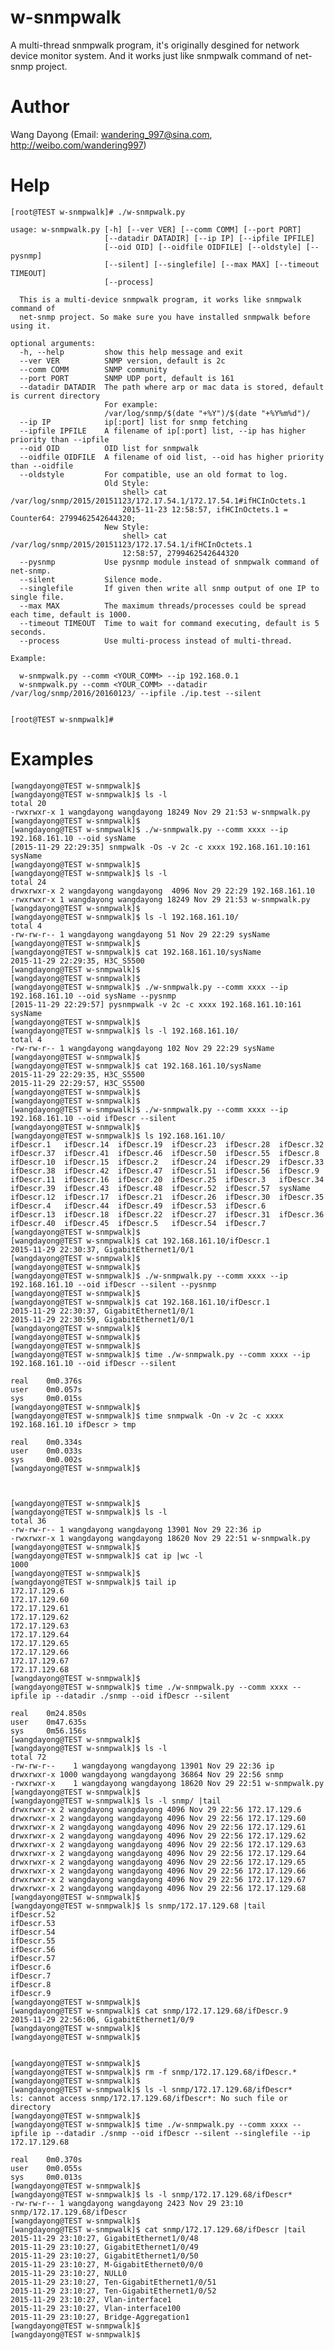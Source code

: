 # w-snmpwalk

A multi-thread snmpwalk program, it's originally desgined for network device
monitor system. And it works just like snmpwalk command of net-snmp project.


Author
==============
Wang Dayong (Email: wandering_997@sina.com, http://weibo.com/wandering997)


Help
==============

    [root@TEST w-snmpwalk]# ./w-snmpwalk.py
    
    usage: w-snmpwalk.py [-h] [--ver VER] [--comm COMM] [--port PORT]
                         [--datadir DATADIR] [--ip IP] [--ipfile IPFILE]
                         [--oid OID] [--oidfile OIDFILE] [--oldstyle] [--pysnmp]
                         [--silent] [--singlefile] [--max MAX] [--timeout TIMEOUT]
                         [--process]
    
      This is a multi-device snmpwalk program, it works like snmpwalk command of
      net-snmp project. So make sure you have installed snmpwalk before using it.
    
    optional arguments:
      -h, --help         show this help message and exit
      --ver VER          SNMP version, default is 2c
      --comm COMM        SNMP community
      --port PORT        SNMP UDP port, default is 161
      --datadir DATADIR  The path where arp or mac data is stored, default is current directory
                         For example:
                         /var/log/snmp/$(date "+%Y")/$(date "+%Y%m%d")/
      --ip IP            ip[:port] list for snmp fetching
      --ipfile IPFILE    A filename of ip[:port] list, --ip has higher priority than --ipfile
      --oid OID          OID list for snmpwalk
      --oidfile OIDFILE  A filename of oid list, --oid has higher priority than --oidfile
      --oldstyle         For compatible, use an old format to log.
                         Old Style:
                             shell> cat /var/log/snmp/2015/20151123/172.17.54.1/172.17.54.1#ifHCInOctets.1
                             2015-11-23 12:58:57, ifHCInOctets.1 = Counter64: 2799462542644320;
                         New Style:
                             shell> cat /var/log/snmp/2015/20151123/172.17.54.1/ifHCInOctets.1
                             12:58:57, 2799462542644320
      --pysnmp           Use pysnmp module instead of snmpwalk command of net-snmp.
      --silent           Silence mode.
      --singlefile       If given then write all snmp output of one IP to single file.
      --max MAX          The maximum threads/processes could be spread each time, default is 1000.
      --timeout TIMEOUT  Time to wait for command executing, default is 5 seconds.
      --process          Use multi-process instead of multi-thread.
    
    Example:
    
      w-snmpwalk.py --comm <YOUR_COMM> --ip 192.168.0.1
      w-snmpwalk.py --comm <YOUR_COMM> --datadir /var/log/snmp/2016/20160123/ --ipfile ./ip.test --silent
    
    
    [root@TEST w-snmpwalk]#


Examples
==============

    [wangdayong@TEST w-snmpwalk]$
    [wangdayong@TEST w-snmpwalk]$ ls -l
    total 20
    -rwxrwxr-x 1 wangdayong wangdayong 18249 Nov 29 21:53 w-snmpwalk.py
    [wangdayong@TEST w-snmpwalk]$
    [wangdayong@TEST w-snmpwalk]$ ./w-snmpwalk.py --comm xxxx --ip 192.168.161.10 --oid sysName
    [2015-11-29 22:29:35] snmpwalk -Os -v 2c -c xxxx 192.168.161.10:161 sysName
    [wangdayong@TEST w-snmpwalk]$
    [wangdayong@TEST w-snmpwalk]$ ls -l
    total 24
    drwxrwxr-x 2 wangdayong wangdayong  4096 Nov 29 22:29 192.168.161.10
    -rwxrwxr-x 1 wangdayong wangdayong 18249 Nov 29 21:53 w-snmpwalk.py
    [wangdayong@TEST w-snmpwalk]$
    [wangdayong@TEST w-snmpwalk]$ ls -l 192.168.161.10/
    total 4
    -rw-rw-r-- 1 wangdayong wangdayong 51 Nov 29 22:29 sysName
    [wangdayong@TEST w-snmpwalk]$
    [wangdayong@TEST w-snmpwalk]$ cat 192.168.161.10/sysName
    2015-11-29 22:29:35, H3C_S5500
    [wangdayong@TEST w-snmpwalk]$
    [wangdayong@TEST w-snmpwalk]$
    [wangdayong@TEST w-snmpwalk]$ ./w-snmpwalk.py --comm xxxx --ip 192.168.161.10 --oid sysName --pysnmp
    [2015-11-29 22:29:57] pysnmpwalk -v 2c -c xxxx 192.168.161.10:161 sysName
    [wangdayong@TEST w-snmpwalk]$
    [wangdayong@TEST w-snmpwalk]$ ls -l 192.168.161.10/
    total 4
    -rw-rw-r-- 1 wangdayong wangdayong 102 Nov 29 22:29 sysName
    [wangdayong@TEST w-snmpwalk]$
    [wangdayong@TEST w-snmpwalk]$ cat 192.168.161.10/sysName
    2015-11-29 22:29:35, H3C_S5500
    2015-11-29 22:29:57, H3C_S5500
    [wangdayong@TEST w-snmpwalk]$
    [wangdayong@TEST w-snmpwalk]$
    [wangdayong@TEST w-snmpwalk]$ ./w-snmpwalk.py --comm xxxx --ip 192.168.161.10 --oid ifDescr --silent
    [wangdayong@TEST w-snmpwalk]$
    [wangdayong@TEST w-snmpwalk]$ ls 192.168.161.10/
    ifDescr.1   ifDescr.14  ifDescr.19  ifDescr.23  ifDescr.28  ifDescr.32  ifDescr.37  ifDescr.41  ifDescr.46  ifDescr.50  ifDescr.55  ifDescr.8
    ifDescr.10  ifDescr.15  ifDescr.2   ifDescr.24  ifDescr.29  ifDescr.33  ifDescr.38  ifDescr.42  ifDescr.47  ifDescr.51  ifDescr.56  ifDescr.9
    ifDescr.11  ifDescr.16  ifDescr.20  ifDescr.25  ifDescr.3   ifDescr.34  ifDescr.39  ifDescr.43  ifDescr.48  ifDescr.52  ifDescr.57  sysName
    ifDescr.12  ifDescr.17  ifDescr.21  ifDescr.26  ifDescr.30  ifDescr.35  ifDescr.4   ifDescr.44  ifDescr.49  ifDescr.53  ifDescr.6
    ifDescr.13  ifDescr.18  ifDescr.22  ifDescr.27  ifDescr.31  ifDescr.36  ifDescr.40  ifDescr.45  ifDescr.5   ifDescr.54  ifDescr.7
    [wangdayong@TEST w-snmpwalk]$
    [wangdayong@TEST w-snmpwalk]$ cat 192.168.161.10/ifDescr.1
    2015-11-29 22:30:37, GigabitEthernet1/0/1
    [wangdayong@TEST w-snmpwalk]$
    [wangdayong@TEST w-snmpwalk]$
    [wangdayong@TEST w-snmpwalk]$ ./w-snmpwalk.py --comm xxxx --ip 192.168.161.10 --oid ifDescr --silent --pysnmp
    [wangdayong@TEST w-snmpwalk]$
    [wangdayong@TEST w-snmpwalk]$ cat 192.168.161.10/ifDescr.1
    2015-11-29 22:30:37, GigabitEthernet1/0/1
    2015-11-29 22:30:59, GigabitEthernet1/0/1
    [wangdayong@TEST w-snmpwalk]$
    [wangdayong@TEST w-snmpwalk]$
    [wangdayong@TEST w-snmpwalk]$
    [wangdayong@TEST w-snmpwalk]$ time ./w-snmpwalk.py --comm xxxx --ip 192.168.161.10 --oid ifDescr --silent
    
    real	0m0.376s
    user	0m0.057s
    sys	    0m0.015s
    [wangdayong@TEST w-snmpwalk]$
    [wangdayong@TEST w-snmpwalk]$ time snmpwalk -On -v 2c -c xxxx 192.168.161.10 ifDescr > tmp
    
    real	0m0.334s
    user	0m0.033s
    sys	    0m0.002s
    [wangdayong@TEST w-snmpwalk]$



    [wangdayong@TEST w-snmpwalk]$
    [wangdayong@TEST w-snmpwalk]$ ls -l
    total 36
    -rw-rw-r-- 1 wangdayong wangdayong 13901 Nov 29 22:36 ip
    -rwxrwxr-x 1 wangdayong wangdayong 18620 Nov 29 22:51 w-snmpwalk.py
    [wangdayong@TEST w-snmpwalk]$
    [wangdayong@TEST w-snmpwalk]$ cat ip |wc -l
    1000
    [wangdayong@TEST w-snmpwalk]$
    [wangdayong@TEST w-snmpwalk]$ tail ip
    172.17.129.6
    172.17.129.60
    172.17.129.61
    172.17.129.62
    172.17.129.63
    172.17.129.64
    172.17.129.65
    172.17.129.66
    172.17.129.67
    172.17.129.68
    [wangdayong@TEST w-snmpwalk]$
    [wangdayong@TEST w-snmpwalk]$ time ./w-snmpwalk.py --comm xxxx --ipfile ip --datadir ./snmp --oid ifDescr --silent
    
    real	0m24.850s
    user	0m47.635s
    sys	    0m56.156s
    [wangdayong@TEST w-snmpwalk]$
    [wangdayong@TEST w-snmpwalk]$ ls -l
    total 72
    -rw-rw-r--    1 wangdayong wangdayong 13901 Nov 29 22:36 ip
    drwxrwxr-x 1000 wangdayong wangdayong 36864 Nov 29 22:56 snmp
    -rwxrwxr-x    1 wangdayong wangdayong 18620 Nov 29 22:51 w-snmpwalk.py
    [wangdayong@TEST w-snmpwalk]$
    [wangdayong@TEST w-snmpwalk]$ ls -l snmp/ |tail
    drwxrwxr-x 2 wangdayong wangdayong 4096 Nov 29 22:56 172.17.129.6
    drwxrwxr-x 2 wangdayong wangdayong 4096 Nov 29 22:56 172.17.129.60
    drwxrwxr-x 2 wangdayong wangdayong 4096 Nov 29 22:56 172.17.129.61
    drwxrwxr-x 2 wangdayong wangdayong 4096 Nov 29 22:56 172.17.129.62
    drwxrwxr-x 2 wangdayong wangdayong 4096 Nov 29 22:56 172.17.129.63
    drwxrwxr-x 2 wangdayong wangdayong 4096 Nov 29 22:56 172.17.129.64
    drwxrwxr-x 2 wangdayong wangdayong 4096 Nov 29 22:56 172.17.129.65
    drwxrwxr-x 2 wangdayong wangdayong 4096 Nov 29 22:56 172.17.129.66
    drwxrwxr-x 2 wangdayong wangdayong 4096 Nov 29 22:56 172.17.129.67
    drwxrwxr-x 2 wangdayong wangdayong 4096 Nov 29 22:56 172.17.129.68
    [wangdayong@TEST w-snmpwalk]$
    [wangdayong@TEST w-snmpwalk]$ ls snmp/172.17.129.68 |tail
    ifDescr.52
    ifDescr.53
    ifDescr.54
    ifDescr.55
    ifDescr.56
    ifDescr.57
    ifDescr.6
    ifDescr.7
    ifDescr.8
    ifDescr.9
    [wangdayong@TEST w-snmpwalk]$
    [wangdayong@TEST w-snmpwalk]$ cat snmp/172.17.129.68/ifDescr.9
    2015-11-29 22:56:06, GigabitEthernet1/0/9
    [wangdayong@TEST w-snmpwalk]$
    [wangdayong@TEST w-snmpwalk]$


    [wangdayong@TEST w-snmpwalk]$
    [wangdayong@TEST w-snmpwalk]$ rm -f snmp/172.17.129.68/ifDescr.*
    [wangdayong@TEST w-snmpwalk]$
    [wangdayong@TEST w-snmpwalk]$ ls -l snmp/172.17.129.68/ifDescr*
    ls: cannot access snmp/172.17.129.68/ifDescr*: No such file or directory
    [wangdayong@TEST w-snmpwalk]$
    [wangdayong@TEST w-snmpwalk]$ time ./w-snmpwalk.py --comm xxxx --ipfile ip --datadir ./snmp --oid ifDescr --silent --singlefile --ip 172.17.129.68
    
    real	0m0.370s
    user	0m0.055s
    sys	    0m0.013s
    [wangdayong@TEST w-snmpwalk]$
    [wangdayong@TEST w-snmpwalk]$ ls -l snmp/172.17.129.68/ifDescr*
    -rw-rw-r-- 1 wangdayong wangdayong 2423 Nov 29 23:10 snmp/172.17.129.68/ifDescr
    [wangdayong@TEST w-snmpwalk]$
    [wangdayong@TEST w-snmpwalk]$ cat snmp/172.17.129.68/ifDescr |tail
    2015-11-29 23:10:27, GigabitEthernet1/0/48
    2015-11-29 23:10:27, GigabitEthernet1/0/49
    2015-11-29 23:10:27, GigabitEthernet1/0/50
    2015-11-29 23:10:27, M-GigabitEthernet0/0/0
    2015-11-29 23:10:27, NULL0
    2015-11-29 23:10:27, Ten-GigabitEthernet1/0/51
    2015-11-29 23:10:27, Ten-GigabitEthernet1/0/52
    2015-11-29 23:10:27, Vlan-interface1
    2015-11-29 23:10:27, Vlan-interface100
    2015-11-29 23:10:27, Bridge-Aggregation1
    [wangdayong@TEST w-snmpwalk]$
    [wangdayong@TEST w-snmpwalk]$


